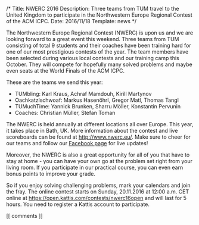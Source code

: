 /*
Title: NWERC 2016
Description: Three teams from TUM travel to the United Kingdom to participate in the Northwestern Europe Regional Contest of the ACM ICPC.
Date: 2016/11/18
Template: news
*/

The Northwestern Europe Regional Contest (NWERC) is upon us and we are looking forward to a great event this weekend. Three teams from TUM consisting of total 9 students and their coaches have been training hard for one of our most prestigious contests of the year. The team members have been selected during various local contests and our training camp this October. They will compete for hopefully many solved problems and maybe even seats at the World Finals of the ACM ICPC.

These are the teams we send this year:

* TUMbling: Karl Kraus, Achraf Mamdouh, Kirill Martynov
* Oachkatzlschwoaf: Markus Hasenöhrl, Gregor Matl, Thomas Tangl
* TUMuchTime: Yannick Brunken, Sharru Möller, Konstantin Pervunin
* Coaches: Christian Müller, Stefan Toman

The NWERC is held annually at different locations all over Europe. This year, it takes place in Bath, UK. More information about the contest and live scoreboards can be found at http://www.nwerc.eu/. Make sure to cheer for our teams and follow our [Facebook page](https://facebook.com/IcpcTUM) for live updates!

Moreover, the NWERC is also a great opportunity for all of you that have to stay at home - you can have your own go at the problem set right from your living room. If you participate in our practical course, you can even earn bonus points to improve your grade.

So if you enjoy solving challenging problems, mark your calendars and join the fray. The online contest starts on Sunday, 20.11.2016 at 12:00 a.m. CET online at https://open.kattis.com/contests/nwerc16open and will last for 5 hours. You need to register a Kattis account to participate.

[[ comments ]]
